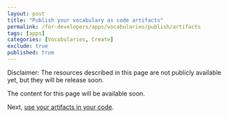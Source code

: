 ```yaml
---
layout: post
title: "Publish your vocabulary as code artifacts"
permalink: /for-developers/apps/vocabularies/publish/artifacts
tags: [apps]
categories: [Vocabularies, Create]
exclude: true
published: true
---
```


Disclaimer: The resources described in this page are not publicly available yet, but they will be release soon.

The content for this page will be available soon.

Next, [use your artifacts in your code](/for-developers/apps/vocabularies/code).
